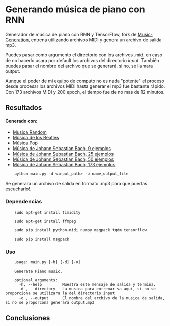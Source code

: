 # Generando música de piano con RNN

Generador de música de piano con RNN y TensorFlow, fork de [Music-Generation](https://github.com/tarcisio-marinho/Music-Generation), entrena utilizando archivos MIDI y genera un archivo de salida mp3.

Puedes pasar como argumento el directorio con los archivos .mid, en caso de no hacerlo usara por default los archivos del directorio _input_. También puedes pasar el nombre del archivo que se generará, si no, se llamara output.

Aunque el poder de mi equipo de computo no es nada "potente" el proceso desde procesar los archivos MIDI hasta generar el mp3 fue bastante rápido. Con 173 archivos MIDI y 200 epoch, el tiempo fue de no mas de 12 minutos.

## Resultados
#### Generado con: 
* [Musica Random](results/Random.mp3)
* [Música de los Beatles](results/Beatles.mp3)
* [Música Pop](results/Pop.mp3)
* [Música de Johann Sebastian Bach, 9 ejemplos](results/bach9.mp3)
* [Música de Johann Sebastian Bach, 25 ejemplos](results/bach25.mp3)
* [Música de Johann Sebastian Bach, 50 ejemplos](results/bach50.mp3)
* [Música de Johann Sebastian Bach, 173 ejemplos](results/bachMod.mp3)

```
    python main.py -d <input_path> -o name_output_file
```
Se generara un archivo de salida en formato .mp3 para que puedas escucharlo!.

### Dependencias
```
    sudo apt-get install timidity

    sudo apt-get install ffmpeg

    sudo pip install python-midi numpy msgpack tqdm tensorflow

    sudo pip install msgpack
```    
### Uso
```
    usage: main.py [-h] [-d] [-o]

    Generate Piano music.

    optional arguments:
      -h, --help         Muestra este mensaje de salida y termina.
      -d , --directory   La musica para entrenar va aqui, si no se proporciona se utilizara la del directorio input
      -o , --output      El nombre del archivo de la musica de salida, si no se proporcona generará output.mp3
```
## Conclusiones
